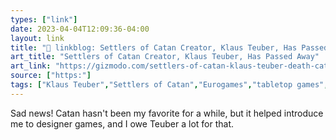 ```yaml
---
types: ["link"]
date: 2023-04-04T12:09:36-04:00
layout: link
title: "🔗 linkblog: Settlers of Catan Creator, Klaus Teuber, Has Passed Away'"
art_title: "Settlers of Catan Creator, Klaus Teuber, Has Passed Away"
art_link: "https://gizmodo.com/settlers-of-catan-klaus-teuber-death-catan-studios-1850297952"
source: ["https:"]
tags: ["Klaus Teuber","Settlers of Catan","Eurogames","tabletop games","board games"]
---
```

Sad news! Catan hasn't been my favorite for a while, but it helped introduce me to designer games, and I owe Teuber a lot for that.  
 
